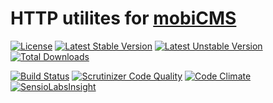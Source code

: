 # HTTP utilites for [mobiCMS](http://mobicms.org)

[![License](https://poser.pugx.org/mobicms/mobicms-http/license)](https://packagist.org/packages/mobicms/mobicms-http)
[![Latest Stable Version](https://poser.pugx.org/mobicms/mobicms-http/v/stable)](https://packagist.org/packages/mobicms/mobicms-http)
[![Latest Unstable Version](https://poser.pugx.org/mobicms/mobicms-http/v/unstable)](https://packagist.org/packages/mobicms/mobicms-http)
[![Total Downloads](https://poser.pugx.org/mobicms/mobicms-http/downloads)](https://packagist.org/packages/mobicms/mobicms-http)

[![Build Status](https://scrutinizer-ci.com/g/mobicms/mobicms-http/badges/build.png?b=develop)](https://scrutinizer-ci.com/g/mobicms/mobicms-http/build-status/develop)
[![Scrutinizer Code Quality](https://scrutinizer-ci.com/g/mobicms/mobicms-http/badges/quality-score.png?b=develop)](https://scrutinizer-ci.com/g/mobicms/mobicms-http/?branch=develop)
[![Code Climate](https://codeclimate.com/github/mobicms/mobicms-http/badges/gpa.svg)](https://codeclimate.com/github/mobicms/mobicms-http)
[![SensioLabsInsight](https://insight.sensiolabs.com/projects/63c0f4f9-458f-4311-b9fd-1bba3fcb0c45/mini.png)](https://insight.sensiolabs.com/projects/63c0f4f9-458f-4311-b9fd-1bba3fcb0c45)
